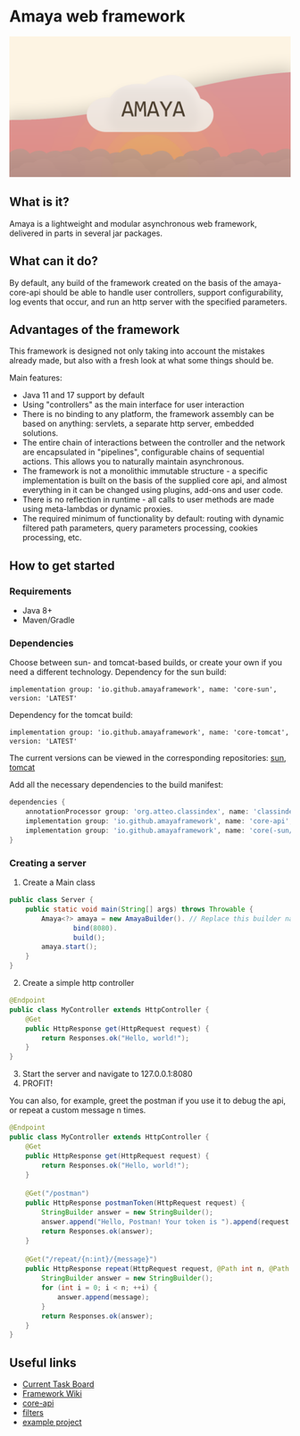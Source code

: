 # Amaya web framework

![Logo](https://github.com/amayaframework/.github/raw/main/images/logo.png)

## What is it?

Amaya is a lightweight and modular asynchronous web framework, delivered in parts in several jar packages.

## What can it do?

By default, any build of the framework created on the basis of the amaya-core-api should be able to handle user controllers, support configurability, log events that occur, and run an http server with the specified parameters.

## Advantages of the framework

This framework is designed not only taking into account the mistakes already made, but also with a fresh look at what some things should be.

<p>Main features:</p>

* Java 11 and 17 support by default
* Using "controllers" as the main interface for user interaction
* There is no binding to any platform, the framework assembly can be based on anything: servlets, 
 a separate http server, embedded solutions.
* The entire chain of interactions between the controller and the network are encapsulated in "pipelines", 
 configurable chains of sequential actions. This allows you to naturally maintain asynchronous.
* The framework is not a monolithic immutable structure - a specific implementation is built on the basis of 
 the supplied core api, and almost everything in it can be changed using plugins, add-ons and user code.
* There is no reflection in runtime - all calls to user methods are made using meta-lambdas or dynamic proxies.
* The required minimum of functionality by default: routing with dynamic filtered path parameters, 
 query parameters processing, cookies processing, etc.

## How to get started

### Requirements
* Java 8+
* Maven/Gradle

### Dependencies

Choose between sun- and tomcat-based builds, or create your own if you need a different technology.
Dependency for the sun build:
```
implementation group: 'io.github.amayaframework', name: 'core-sun', version: 'LATEST'
```

Dependency for the tomcat build:
```
implementation group: 'io.github.amayaframework', name: 'core-tomcat', version: 'LATEST'
```

The current versions can be viewed in the corresponding repositories: [sun](https://github.com/AmayaFramework/amaya-core-sun), [tomcat](https://github.com/AmayaFramework/amaya-core-tomcat)

Add all the necessary dependencies to the build manifest:
```Groovy
dependencies {
    annotationProcessor group: 'org.atteo.classindex', name: 'classindex', version: '3.4'
    implementation group: 'io.github.amayaframework', name: 'core-api', version: '...'
    implementation group: 'io.github.amayaframework', name: 'core(-sun/-tomcat)', version: '...'
}
```

### Creating a server

1) Create a Main class
```Java
public class Server {
    public static void main(String[] args) throws Throwable {
        Amaya<?> amaya = new AmayaBuilder(). // Replace this builder name for builder from chosen impl
                bind(8080).
                build();
        amaya.start();
    }
}
```

2) Create a simple http controller
```Java
@Endpoint
public class MyController extends HttpController {
    @Get
    public HttpResponse get(HttpRequest request) {
        return Responses.ok("Hello, world!");
    }
}
```

3) Start the server and navigate to 127.0.0.1:8080
4) PROFIT!

You can also, for example, greet the postman if you use it to debug the api, or repeat a custom message n times.
```Java
@Endpoint
public class MyController extends HttpController {
    @Get 
    public HttpResponse get(HttpRequest request) {
        return Responses.ok("Hello, world!");
    }

    @Get("/postman")
    public HttpResponse postmanToken(HttpRequest request) {
        StringBuilder answer = new StringBuilder();
        answer.append("Hello, Postman! Your token is ").append(request.getHeader("Postman-Token"));
        return Responses.ok(answer);
    }

    @Get("/repeat/{n:int}/{message}")
    public HttpResponse repeat(HttpRequest request, @Path int n, @Path String message) {
        StringBuilder answer = new StringBuilder();
        for (int i = 0; i < n; ++i) {
            answer.append(message);
        }
        return Responses.ok(answer);
    }
}
```

## Useful links
* [Current Task Board](https://github.com/orgs/AmayaFramework/projects/1)
* [Framework Wiki](https://github.com/AmayaFramework/.github/wiki)
* [core-api](https://github.com/AmayaFramework/amaya-core-api)
* [filters](https://github.com/AmayaFramework/amaya-filters)
* [example project](https://github.com/AmayaFramework/example-project)